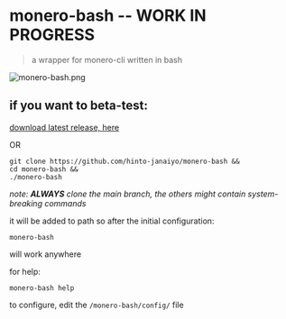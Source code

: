 # monero-bash -- WORK IN PROGRESS
>a wrapper for monero-cli written in bash

![monero-bash.png](https://i.ibb.co/x8zcf7p/monero-bash.png)

## if you want to beta-test:
[download latest release, here](https://github.com/hinto-janaiyo/monero-bash/releases/latest)

OR

```
git clone https://github.com/hinto-janaiyo/monero-bash &&
cd monero-bash &&
./monero-bash
```
*note: **ALWAYS** clone the main branch, the others might contain system-breaking commands* 

it will be added to path so after the initial configuration:
```
monero-bash
```
will work anywhere


for help:
```
monero-bash help
```

to configure, edit the `/monero-bash/config/` file
